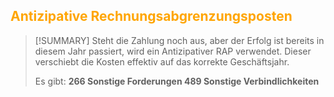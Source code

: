 ## <font color = "orange">Antizipative Rechnungsabgrenzungsposten</font>

>[!SUMMARY]
>Steht die Zahlung noch aus, aber der Erfolg ist bereits in diesem Jahr passiert, wird ein Antizipativer RAP verwendet. Dieser verschiebt die Kosten effektiv auf das korrekte Geschäftsjahr.
>
>Es gibt:
>**266 Sonstige Forderungen
>489 Sonstige Verbindlichkeiten**


